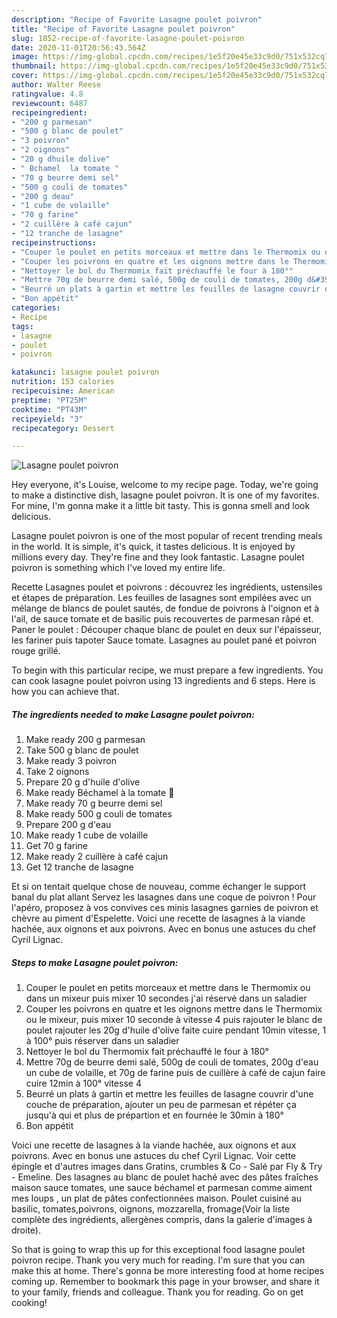 ```yaml
---
description: "Recipe of Favorite Lasagne poulet poivron"
title: "Recipe of Favorite Lasagne poulet poivron"
slug: 1852-recipe-of-favorite-lasagne-poulet-poivron
date: 2020-11-01T20:56:43.564Z
image: https://img-global.cpcdn.com/recipes/1e5f20e45e33c9d0/751x532cq70/lasagne-poulet-poivron-photo-principale-de-la-recette.jpg
thumbnail: https://img-global.cpcdn.com/recipes/1e5f20e45e33c9d0/751x532cq70/lasagne-poulet-poivron-photo-principale-de-la-recette.jpg
cover: https://img-global.cpcdn.com/recipes/1e5f20e45e33c9d0/751x532cq70/lasagne-poulet-poivron-photo-principale-de-la-recette.jpg
author: Walter Reese
ratingvalue: 4.8
reviewcount: 6487
recipeingredient:
- "200 g parmesan"
- "500 g blanc de poulet"
- "3 poivron"
- "2 oignons"
- "20 g dhuile dolive"
- " Bchamel  la tomate "
- "70 g beurre demi sel"
- "500 g couli de tomates"
- "200 g deau"
- "1 cube de volaille"
- "70 g farine"
- "2 cuillère à café cajun"
- "12 tranche de lasagne"
recipeinstructions:
- "Couper le poulet en petits morceaux et mettre dans le Thermomix ou dans un mixeur puis mixer 10 secondes j&#39;ai réservé dans un saladier"
- "Couper les poivrons en quatre et les oignons mettre dans le Thermomix ou le mixeur, puis mixer 10 seconde à vitesse 4 puis rajouter le blanc de poulet rajouter les 20g d&#39;huile d&#39;olive faite cuire pendant 10min vitesse, 1 à 100° puis réserver dans un saladier"
- "Nettoyer le bol du Thermomix fait préchauffé le four à 180°"
- "Mettre 70g de beurre demi salé, 500g de couli de tomates, 200g d&#39;eau un cube de volaille, et 70g de farine puis de cuillère à café de cajun faire cuire 12min à 100° vitesse 4"
- "Beurré un plats à gartin et mettre les feuilles de lasagne couvrir d&#39;une couche de préparation, ajouter un peu de parmesan et répéter ça jusqu&#39;à qui et plus de prépartion et en fournée le 30min à 180°"
- "Bon appétit"
categories:
- Recipe
tags:
- lasagne
- poulet
- poivron

katakunci: lasagne poulet poivron 
nutrition: 153 calories
recipecuisine: American
preptime: "PT25M"
cooktime: "PT43M"
recipeyield: "3"
recipecategory: Dessert

---
```



![Lasagne poulet poivron](https://img-global.cpcdn.com/recipes/1e5f20e45e33c9d0/751x532cq70/lasagne-poulet-poivron-photo-principale-de-la-recette.jpg)

Hey everyone, it's Louise, welcome to my recipe page. Today, we're going to make a distinctive dish, lasagne poulet poivron. It is one of my favorites. For mine, I'm gonna make it a little bit tasty. This is gonna smell and look delicious.

Lasagne poulet poivron is one of the most popular of recent trending meals in the world. It is simple, it's quick, it tastes delicious. It is enjoyed by millions every day. They're fine and they look fantastic. Lasagne poulet poivron is something which I've loved my entire life.

Recette Lasagnes poulet et poivrons : découvrez les ingrédients, ustensiles et étapes de préparation. Les feuilles de lasagnes sont empilées avec un mélange de blancs de poulet sautés, de fondue de poivrons à l&#39;oignon et à l&#39;ail, de sauce tomate et de basilic puis recouvertes de parmesan râpé et. Paner le poulet : Découper chaque blanc de poulet en deux sur l&#39;épaisseur, les fariner puis tapoter Sauce tomate. Lasagnes au poulet pané et poivron rouge grillé.


To begin with this particular recipe, we must prepare a few ingredients. You can cook lasagne poulet poivron using 13 ingredients and 6 steps. Here is how you can achieve that.

<!--inarticleads1-->

##### The ingredients needed to make Lasagne poulet poivron:

1. Make ready 200 g parmesan
1. Take 500 g blanc de poulet
1. Make ready 3 poivron
1. Take 2 oignons
1. Prepare 20 g d&#39;huile d&#39;olive
1. Make ready  Béchamel à la tomate 🍅
1. Make ready 70 g beurre demi sel
1. Make ready 500 g couli de tomates
1. Prepare 200 g d&#39;eau
1. Make ready 1 cube de volaille
1. Get 70 g farine
1. Make ready 2 cuillère à café cajun
1. Get 12 tranche de lasagne


Et si on tentait quelque chose de nouveau, comme échanger le support banal du plat allant Servez les lasagnes dans une coque de poivron ! Pour l&#39;apéro, proposez à vos convives ces minis lasagnes garnies de poivron et chèvre au piment d&#39;Espelette. Voici une recette de lasagnes à la viande hachée, aux oignons et aux poivrons. Avec en bonus une astuces du chef Cyril Lignac. 

<!--inarticleads2-->

##### Steps to make Lasagne poulet poivron:

1. Couper le poulet en petits morceaux et mettre dans le Thermomix ou dans un mixeur puis mixer 10 secondes j&#39;ai réservé dans un saladier
1. Couper les poivrons en quatre et les oignons mettre dans le Thermomix ou le mixeur, puis mixer 10 seconde à vitesse 4 puis rajouter le blanc de poulet rajouter les 20g d&#39;huile d&#39;olive faite cuire pendant 10min vitesse, 1 à 100° puis réserver dans un saladier
1. Nettoyer le bol du Thermomix fait préchauffé le four à 180°
1. Mettre 70g de beurre demi salé, 500g de couli de tomates, 200g d&#39;eau un cube de volaille, et 70g de farine puis de cuillère à café de cajun faire cuire 12min à 100° vitesse 4
1. Beurré un plats à gartin et mettre les feuilles de lasagne couvrir d&#39;une couche de préparation, ajouter un peu de parmesan et répéter ça jusqu&#39;à qui et plus de prépartion et en fournée le 30min à 180°
1. Bon appétit


Voici une recette de lasagnes à la viande hachée, aux oignons et aux poivrons. Avec en bonus une astuces du chef Cyril Lignac. Voir cette épingle et d&#39;autres images dans Gratins, crumbles &amp; Co - Salé par Fly &amp; Try - Emeline. Des lasagnes au blanc de poulet haché avec des pâtes fraîches maison sauce tomates, une sauce béchamel et parmesan comme aiment mes loups , un plat de pâtes confectionnées maison. Poulet cuisiné au basilic, tomates,poivrons, oignons, mozzarella, fromage(Voir la liste complète des ingrédients, allergènes compris, dans la galerie d&#39;images à droite). 

So that is going to wrap this up for this exceptional food lasagne poulet poivron recipe. Thank you very much for reading. I'm sure that you can make this at home. There's gonna be more interesting food at home recipes coming up. Remember to bookmark this page in your browser, and share it to your family, friends and colleague. Thank you for reading. Go on get cooking!
